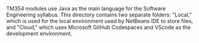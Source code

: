 TM354 modules use Java as the main language for the Software Engineering syllabus. This directory contains two separate folders: "Local," which is used for the local environment used by NetBeans IDE to store files, and "Cloud," which uses Microsoft GitHub Codespaces and VScode as the development environment.
